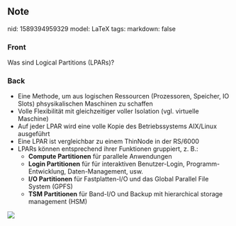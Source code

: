 ## Note
nid: 1589394959329
model: LaTeX
tags: 
markdown: false

### Front
Was sind Logical Partitions (LPARs)?

### Back
<div>
  <ul>
    <li>Eine Methode, um aus logischen Ressourcen (Prozessoren,
    Speicher, IO Slots) phsysikalischen Maschinen zu schaffen
    <li>Volle Flexibilität mit gleichzeitiger voller Isolation
    (vgl. virtuelle Maschine)
    <li>Auf jeder LPAR wird eine volle Kopie des Betriebssystems
    AIX/Linux ausgeführt
    <li>Eine LPAR ist vergleichbar zu einem ThinNode in der RS/6000
    <li>LPARs können entsprechend ihrer Funktionen gruppiert, z.
    B.:
      <ul>
        <li><b>Compute Partitionen</b> für parallele Anwendungen
        <li><b>Login Partitionen</b> für für interaktiven
        Benutzer-Login, Programm-Entwicklung, Daten-Management,
        usw.
        <li><b>I/O Partitionen</b> für Fastplatten-I/O und das
        Global Parallel File System (GPFS)
        <li><b>TSM Partitionen</b> für Band-I/O und Backup mit
        hierarchical storage management (HSM)
      </ul>
  </ul>
</div>
<div><img src=
"paste-3eec5600a893a6805a08ebd427bd8fb1342ffef1.jpg"></div>

